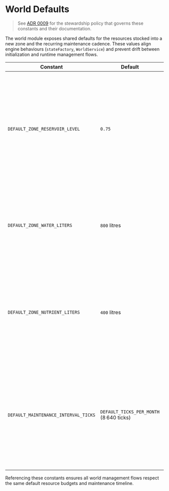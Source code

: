 # World Defaults

> See [ADR 0009](../system/adr/0009-simulation-constants-governance.md) for the
> stewardship policy that governs these constants and their documentation.

The world module exposes shared defaults for the resources stocked into a new
zone and the recurring maintenance cadence. These values align engine behaviours
(`stateFactory`, `WorldService`) and prevent drift between initialization and
runtime management flows.

| Constant                             | Default                                 | Rationale                                                                                                                                                                    |
| ------------------------------------ | --------------------------------------- | ---------------------------------------------------------------------------------------------------------------------------------------------------------------------------- |
| `DEFAULT_ZONE_RESERVOIR_LEVEL`       | `0.75`                                  | New reservoirs launch three-quarters full so irrigation controllers have working volume while still leaving headroom for rapid top-offs or rain events triggered by devices. |
| `DEFAULT_ZONE_WATER_LITERS`          | `800` litres                            | Provides roughly a week of transpiration supply for a mid-vegetative canopy before automated refills need to trigger.                                                        |
| `DEFAULT_ZONE_NUTRIENT_LITERS`       | `400` litres                            | Mirrors the water allocation while assuming a 50 % nutrient dilution plan, allowing alternating water/feed cycles without immediate mixing.                                  |
| `DEFAULT_MAINTENANCE_INTERVAL_TICKS` | `DEFAULT_TICKS_PER_MONTH` (8 640 ticks) | Schedules routine device servicing every in-game month (30 days). Uses the default 5-minute tick length (288 ticks/day) to keep maintenance aligned with finance accruals.   |

Referencing these constants ensures all world management flows respect the same
default resource budgets and maintenance timeline.
